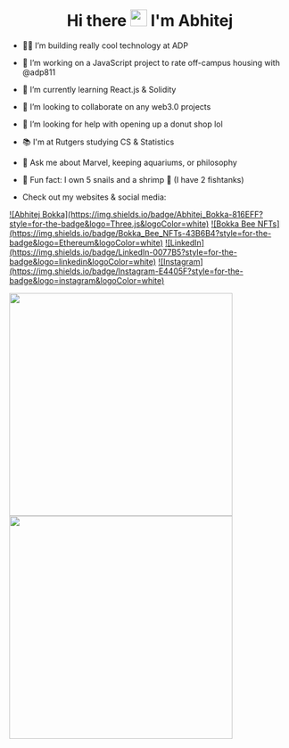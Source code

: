 <h1 align="center">Hi there <img src="https://raw.githubusercontent.com/MartinHeinz/MartinHeinz/master/wave.gif" width="30px"> I'm Abhitej</h1>

- 👨‍💻 I’m building really cool technology at ADP
- 🔭 I’m working on a JavaScript project to rate off-campus housing with @adp811
- 🌱 I’m currently learning React.js & Solidity
- 👯 I’m looking to collaborate on any web3.0 projects
- 🍩 I’m looking for help with opening up a donut shop lol
- 📚 I'm at Rutgers studying CS & Statistics
- 💬 Ask me about Marvel, keeping aquariums, or philosophy

- 🐌 Fun fact: I own 5 snails and a shrimp 🦐 (I have 2 fishtanks)
- Check out my websites & social media: 
<p> 
<a href="https://abhitej-bokka.github.io/">![Abhitej Bokka](https://img.shields.io/badge/Abhitej_Bokka-816EFF?style=for-the-badge&logo=Three.js&logoColor=white)</a> 
<a href="https://bokka-bee-nfts.herokuapp.com/">![Bokka Bee NFTs](https://img.shields.io/badge/Bokka_Bee_NFTs-43B6B4?style=for-the-badge&logo=Ethereum&logoColor=white)</a> 
<a href="https://www.linkedin.com/in/abhitej-bokka/">![LinkedIn](https://img.shields.io/badge/LinkedIn-0077B5?style=for-the-badge&logo=linkedin&logoColor=white)</a>
<a href="https://www.instagram.com/abhitej.bokka/">![Instagram](https://img.shields.io/badge/Instagram-E4405F?style=for-the-badge&logo=instagram&logoColor=white)</a>
</p>
  
<p> 
<img src="https://github-readme-stats.vercel.app/api?username=abhitej-bokka&&show_icons=true&title_color=ffffff&icon_color=bb2acf&text_color=daf7dc&bg_color=191919" width="400">
<a href="https://git.io/streak-stats"><img src="http://github-readme-streak-stats.herokuapp.com?user=abhitej-bokka&theme=highcontrast&hide_border=true" width="400" /></a>
</p>








